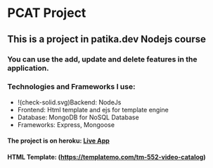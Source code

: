 # PCAT Project

## This is a project in patika.dev Nodejs course

### You can use the add, update and delete features in the application.

### Technologies and Frameworks I use:

- !(check-solid.svg)Backend: NodeJs
- Frontend: Html template and ejs for template engine
- Database: MongoDB for NoSQL Database
- Frameworks: Express, Mongoose

#### The project is on heroku: [Live App](https://pcat-application1.herokuapp.com/)

#### HTML Template: (https://templatemo.com/tm-552-video-catalog)
